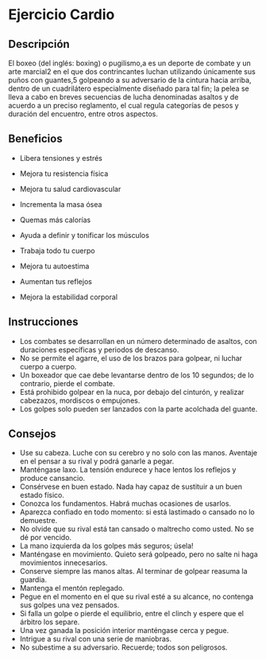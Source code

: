 # Ejercicio Cardio

## Descripción
El boxeo (del inglés: boxing) o pugilismo,a​ es un deporte de combate y un arte marcial2​ en el que dos contrincantes luchan utilizando únicamente sus puños con guantes,5​ golpeando a su adversario de la cintura hacia arriba, dentro de un cuadrilátero especialmente diseñado para tal fin; la pelea se lleva a cabo en breves secuencias de lucha denominadas asaltos y de acuerdo a un preciso reglamento, el cual regula categorías de pesos y duración del encuentro, entre otros aspectos.

## Beneficios

- Libera tensiones y estrés

- Mejora tu resistencia física

- Mejora tu salud cardiovascular

- Incrementa la masa ósea

- Quemas más calorías

- Ayuda a definir y tonificar los músculos

- Trabaja todo tu cuerpo

- Mejora tu autoestima

- Aumentan tus reflejos

- Mejora la estabilidad corporal

## Instrucciones

- Los combates se desarrollan en un número determinado de asaltos, con duraciones específicas y periodos de descanso.
- No se permite el agarre, el uso de los brazos para golpear, ni luchar cuerpo a cuerpo.
- Un boxeador que cae debe levantarse dentro de los 10 segundos; de lo contrario, pierde el combate.
- Está prohibido golpear en la nuca, por debajo del cinturón, y realizar cabezazos, mordiscos o empujones.
- Los golpes solo pueden ser lanzados con la parte acolchada del guante.

## Consejos

- Use su cabeza. Luche con su cerebro y no solo con las manos. Aventaje en el pensar a su rival y podrá ganarle a pegar.
- Manténgase laxo. La tensión endurece y hace lentos los reflejos y produce cansancio.
- Consérvese en buen estado. Nada hay capaz de sustituir a un buen estado físico.
- Conozca los fundamentos. Habrá muchas ocasiones de usarlos.
- Aparezca confiado en todo momento: si está lastimado o cansado no lo demuestre.
- No olvide que su rival está tan cansado o maltrecho como usted. No se dé por vencido.
- La mano izquierda da los golpes más seguros; úsela!
- Manténgase en movimiento. Quieto será golpeado, pero no salte ni haga movimientos innecesarios.
- Conserve siempre las manos altas. Al terminar de golpear reasuma la guardia.
- Mantenga el mentón replegado.
- Pegue en el momento en el que su rival esté a su alcance, no contenga sus golpes una vez pensados.
- Si falla un golpe o pierde el equilibrio, entre el clinch y espere que el árbitro los separe.
- Una vez ganada la posición interior manténgase cerca y pegue.
- Intrigue a su rival con una serie de maniobras.
- No subestime a su adversario. Recuerde; todos son peligrosos.